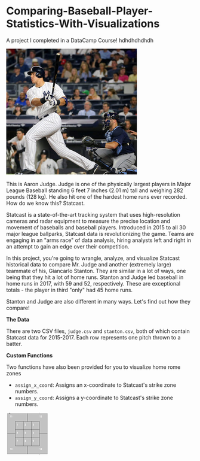 # Comparing-Baseball-Player-Statistics-With-Visualizations
A project I completed in a DataCamp Course! hdhdhdhdhdh

![image](/judge_wide.jpg)

This is Aaron Judge. Judge is one of the physically largest players in Major League Baseball standing 6 feet 7 inches (2.01 m) tall and weighing 282 pounds (128 kg). He also hit one of the hardest home runs ever recorded. How do we know this? Statcast.

Statcast is a state-of-the-art tracking system that uses high-resolution cameras and radar equipment to measure the precise location and movement of baseballs and baseball players. Introduced in 2015 to all 30 major league ballparks, Statcast data is revolutionizing the game. Teams are engaging in an "arms race" of data analysis, hiring analysts left and right in an attempt to gain an edge over their competition.

In this project, you're going to wrangle, analyze, and visualize Statcast historical data to compare Mr. Judge and another (extremely large) teammate of his, Giancarlo Stanton. They are similar in a lot of ways, one being that they hit a lot of home runs. Stanton and Judge led baseball in home runs in 2017, with 59 and 52, respectively. These are exceptional totals - the player in third "only" had 45 home runs.

Stanton and Judge are also different in many ways. Let's find out how they compare!

**The Data**

There are two CSV files, `judge.csv` and `stanton.csv`, both of which contain Statcast data for 2015-2017. Each row represents one pitch thrown to a batter. 

**Custom Functions**

Two functions have also been provided for you to visualize home rome zones
- `assign_x_coord`: Assigns an x-coordinate to Statcast's strike zone numbers.
- `assign_y_coord`: Assigns a y-coordinate to Statcast's strike zone numbers.

![](zone.png)
